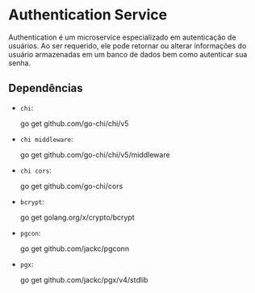 # Authentication Service

Authentication é um microservice especializado em autenticação de usuários. Ao ser requerido, ele pode retornar ou alterar informações do usuário armazenadas em um banco de dados bem como autenticar sua senha.

## Dependências

- `chi`:

  go get github.com/go-chi/chi/v5

- `chi middleware`:

  go get github.com/go-chi/chi/v5/middleware

- `chi cors`:

  go get github.com/go-chi/cors

- `bcrypt`:

  go get golang.org/x/crypto/bcrypt

- `pgcon`:

  go get github.com/jackc/pgconn

- `pgx`:

	go get github.com/jackc/pgx/v4/stdlib